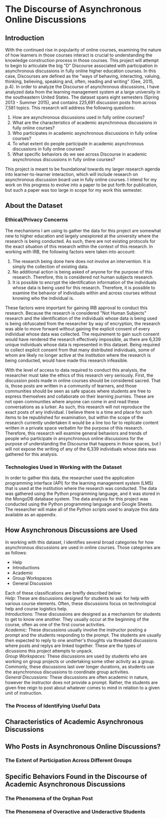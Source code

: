 # The Discourse of Asynchronous Online Discussions

## Introduction

With the continued rise in popularity of online courses, examining the nature of how learners in those courses interact is crucial to understanding the knowledge construction process in those courses. This project will attempt to begin to articulate the big "D" Discourse associated with participation in asynchronous discussions in fully online higher education courses. In this case, Discourses are defined as the "ways of behaving, interacting, valuing, thinking, believing, speaking and, often, reading and writing" (Gee, 2015, p.4). In order to analyze the Discourse of asynchronous discussions, I have analyzed data from the learning management system at a large university in the southeastern United States. The dataset spans eight semesters (Spring 2013 - Summer 2015), and contains 225,691 discussion posts from across 7,581 topics. This research will address the following questions:

1. How are asynchronous discussions used in fully online courses?
2. What are the characteristics of academic asynchronous discussions in fully online courses?
3. Who participates in academic asynchronous discussions in fully online courses?
4. To what extent do people participate in academic asynchronous discussions in fully online courses?
5. What specific behaviors do we see across Discourse in academic asynchronous discussions in fully online courses?

This project is meant to be foundational towards my larger research agenda into learner-to-learner interaction, which will include research on asynchronous discussion board use in fully online courses. I intend for my work on this progress to evolve into a paper to be put forth for publication, but such a paper was too large in scope for my work this semester.

## About the Dataset

### Ethical/Privacy Concerns

The mechanisms I am using to gather the data for this project are somewhat new to higher education and largely unexplored at the university where the research is being conducted. As such, there are not existing protocols for the exact situation of this research within the context of this research. In working with IRB, the following factors were taken into account:

1. The research being done here does not involve an intervention. It is simply the collection of existing data.
2. No additional action is being asked of anyone for the purpose of this research. Therefore, this is considered not human subjects research.
3. It is possible to encrypt the identification information of the individuals whose data is being used for this research. Therefore, it is possible to examine the behavior of individuals within and across courses without knowing who the individual is.

These factors were important for gaining IRB approval to conduct this research. Because the research is considered "Not Human Subjects" research and the identification of the individuals whose data is being used is being obfuscated from the researcher by way of encryption, the research was able to move forward without gaining the explicit consent of every individual whose data was collected. The requirement to gain such consent would have rendered the research effectively impossible, as there are 6,339 unique individuals whose data is represented in this dataset. Being required to collect explicit consent from that many distributed individuals, some of whom are likely no longer active at the institution where the research is being conducted, would have made this research infeasible.

With the level of access to data required to conduct this analysis, the researcher must take the ethics of this research very seriously. First, the discussion posts made in online courses should be considered sacred. That is, those posts are written in a community of learners, and those communities should be seen as safe spaces where students are free to express themselves and collaborate on their learning journies. These are not open communities where anyone can come in and read these conversations as a lurker. As such, this research will not reproduce the exact posts of any individual. I believe there is a time and place for such items to be republished for examination, but within the scope of the research currently undertaken it would be a line too far to replicate content written in a private space verbatim for the purpose of this research. Therefore, this research will examine general behaviors and trends of people who participate in ansynchronous online discussions for the purpose of understanding the Discourse that happens in those spaces, but I will not expose the writing of any of the 6,339 individuals whose data was gathered for this analysis.

### Technologies Used in Working with the Dataset

In order to gather this data, the researcher used the application programming interface (API) for the learning management system (LMS) that is used at the institution where the research was conducted. The data was gathered using the Python programming language, and it was stored in the MongoDB database system. The data analysis for this project was conducted using the Python programming language and Google Sheets. The researcher will make all of the Python scripts used to analyze this data available as an appendix.

## How Asynchronous Discussions are Used

In working with this dataset, I identifies several broad categories for how asynchronous discussions are used in online courses. Those categories are as follows:

- Help
- Introductions
- Academic
- Group Workspaces
- General Discussion

Each of these classifications are breifly described below:  
*Help:* These are discussions designed for students to ask for help with various course elements. Often, these discussions focus on technological help and course logistics help.  
*Introductions:* These discussions are designed as a mechanism for students to get to know one another. They usually occur at the beginning of the course, often as one of the first course activities.  
*Academic:* These discussions usually involve the instructor posting a prompt and the students responding to the prompt. The students are usually then expected to reply to one another's thoughts via threaded discussions where posts and replys are linked together. These are the types of dicussions this project attempts to unpack.  
*Group Workspaces:* These discussions are used by students who are working on group projects or undertaking some other activity as a group. Commonly, these discussions last over longer durations, as students use the asynchronous discussions to coordinate group activities.  
*General Discussions:* These discussions are often academic in nature, however the instructor does not provide a prompt. Rather, the students are given free reign to post about whatever comes to mind in relation to a given unit of instruction.  

### The Process of Identifying Useful Data

## Characteristics of Academic Asynchronous Discussions

## Who Posts in Asynchronous Online Discussions?

### The Extent of Participation Across Different Groups

## Specific Behaviors Found in the Discourse of Academic Asynchronous Discussions

### The Phenomena of the Orphan Post

### The Phenomena of Overactive and Underactive Students
